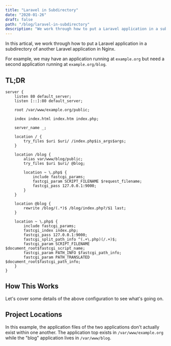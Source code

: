 ```yaml
---
title: "Laravel in Subdirectory"
date: "2020-01-26"
draft: false
path: "/blog/laravel-in-subdirectory"
description: "We work through how to put a Laravel application in a subdirectory of another Laravel application in Nginx."
---
```


In this artical, we work through how to put a Laravel application in a subdirectory of another Laravel application in Nginx.

For example, we may have an application running at `example.org` but need a second application running at `example.org/blog`.

## TL;DR

```nginx
server {
    listen 80 default_server;
    listen [::]:80 default_server;

    root /var/www/example.org/public;

    index index.html index.htm index.php;

    server_name _;

    location / {
        try_files $uri $uri/ /index.php$is_args$args;
    }

    location /blog {
        alias var/www/blog/public;
        try_files $uri $uri/ @blog;

        location ~ \.php$ {
            include fastcgi_params;
            fastcgi_param SCRIPT_FILENAME $request_filename;
            fastcgi_pass 127.0.0.1:9000;
        }
    }

    location @blog {
        rewrite /blog/(.*)$ /blog/index.php?/$1 last;
    }

    location ~ \.php$ {
        include fastcgi_params;
        fastcgi_index index.php;
        fastcgi_pass 127.0.0.1:9000;
        fastcgi_split_path_info ^(.+\.php)(/.+)$;
        fastcgi_param SCRIPT_FILENAME $document_root$fastcgi_script_name;
        fastcgi_param PATH_INFO $fastcgi_path_info;
        fastcgi_param PATH_TRANSLATED $document_root$fastcgi_path_info;
    }
}
```

## How This Works

Let's cover some details of the above configuration to see what's going on.

## Project Locations

In this example, the application files of the two applications don't actually exist within one another. The application top exists in `/var/www/example.org` while the "blog" application lives in `/var/www/blog`.
